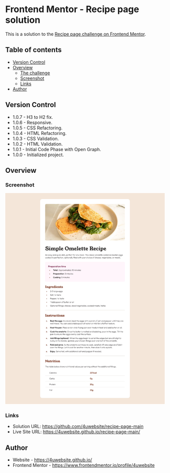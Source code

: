 # Frontend Mentor - Recipe page solution

This is a solution to the [Recipe page challenge on Frontend Mentor](https://www.frontendmentor.io/challenges/recipe-page-KiTsR8QQKm).  

## Table of contents

- [Version Control](#version-control)
- [Overview](#overview)
  - [The challenge](#the-challenge)
  - [Screenshot](#screenshot)
  - [Links](#links)
- [Author](#author)

## Version Control
- 1.0.7 - H3 to H2 fix.
- 1.0.6 - Responsive.
- 1.0.5 - CSS Refactoring.
- 1.0.4 - HTML Refactoring.
- 1.0.3 - CSS Validation.
- 1.0.2 - HTML Validation.
- 1.0.1 - Initial Code Phase with Open Graph.
- 1.0.0 - Initialized project.

## Overview

### Screenshot

![](assets/images/screenshot.jpg)

### Links

- Solution URL: https://github.com/4uwebsite/recipe-page-main 
- Live Site URL: https://4uwebsite.github.io/recipe-page-main/

## Author

- Website - https://4uwebsite.github.io/ 
- Frontend Mentor - https://www.frontendmentor.io/profile/4uwebsite 


